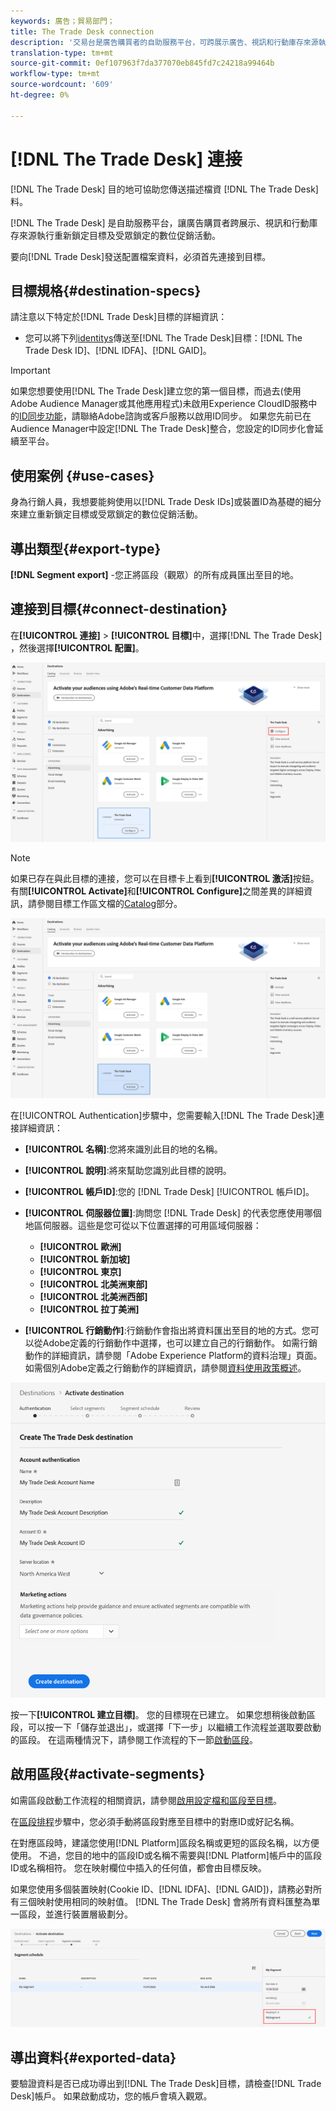 ```yaml
---
keywords: 廣告；貿易部門；
title: The Trade Desk connection
description: '交易台是廣告購買者的自助服務平台，可跨展示廣告、視訊和行動庫存來源執行重新鎖定目標及受眾目標數位宣傳。 '
translation-type: tm+mt
source-git-commit: 0ef107963f7da377070eb845fd7c24218a99464b
workflow-type: tm+mt
source-wordcount: '609'
ht-degree: 0%

---
```



# [!DNL The Trade Desk] 連接

[!DNL The Trade Desk] 目的地可協助您傳送描述檔資 [!DNL The Trade Desk]料。

[!DNL The Trade Desk] 是自助服務平台，讓廣告購買者跨展示、視訊和行動庫存來源執行重新鎖定目標及受眾鎖定的數位促銷活動。

要向[!DNL Trade Desk]發送配置檔案資料，必須首先連接到目標。

## 目標規格{#destination-specs}

請注意以下特定於[!DNL Trade Desk]目標的詳細資訊：

* 您可以將下列[identitys](../../../identity-service/namespaces.md)傳送至[!DNL The Trade Desk]目標：[!DNL The Trade Desk ID]、[!DNL IDFA]、[!DNL GAID]。

>[!IMPORTANT]
>
>如果您想要使用[!DNL The Trade Desk]建立您的第一個目標，而過去(使用Adobe Audience Manager或其他應用程式)未啟用Experience CloudID服務中的[ID同步功能](https://experienceleague.adobe.com/docs/id-service/using/id-service-api/methods/idsync.html)，請聯絡Adobe諮詢或客戶服務以啟用ID同步。 如果您先前已在Audience Manager中設定[!DNL The Trade Desk]整合，您設定的ID同步化會延續至平台。

## 使用案例 {#use-cases}

身為行銷人員，我想要能夠使用以[!DNL Trade Desk IDs]或裝置ID為基礎的細分來建立重新鎖定目標或受眾鎖定的數位促銷活動。

## 導出類型{#export-type}

**[!DNL Segment export]** -您正將區段（觀眾）的所有成員匯出至目的地。

## 連接到目標{#connect-destination}

在&#x200B;**[!UICONTROL 連接]** > **[!UICONTROL 目標]**&#x200B;中，選擇[!DNL The Trade Desk] ，然後選擇&#x200B;**[!UICONTROL 配置]**。

![配置交易台目標](../../assets/catalog/advertising/tradedesk/configure.png)

>[!NOTE]
>
>如果已存在與此目標的連接，您可以在目標卡上看到&#x200B;**[!UICONTROL 激活]**&#x200B;按鈕。 有關&#x200B;**[!UICONTROL Activate]**&#x200B;和&#x200B;**[!UICONTROL Configure]**&#x200B;之間差異的詳細資訊，請參閱目標工作區文檔的[Catalog](../../ui/destinations-workspace.md#catalog)部分。
>
>![激活交易台目標](../../assets/catalog/advertising/tradedesk/activate.png)

在[!UICONTROL Authentication]步驟中，您需要輸入[!DNL The Trade Desk]連接詳細資訊：

* **[!UICONTROL 名稱]**:您將來識別此目的地的名稱。
* **[!UICONTROL 說明]**:將來幫助您識別此目標的說明。
* **[!UICONTROL 帳戶ID]**:您的 [!DNL Trade Desk] [!UICONTROL 帳戶ID]。
* **[!UICONTROL 伺服器位置]**:詢問您 [!DNL Trade Desk] 的代表您應使用哪個地區伺服器。這些是您可從以下位置選擇的可用區域伺服器：

   * **[!UICONTROL 歐洲]**
   * **[!UICONTROL 新加坡]**
   * **[!UICONTROL 東京]**
   * **[!UICONTROL 北美洲東部]**
   * **[!UICONTROL 北美洲西部]**
   * **[!UICONTROL 拉丁美洲]**

* **[!UICONTROL 行銷動作]**:行銷動作會指出將資料匯出至目的地的方式。您可以從Adobe定義的行銷動作中選擇，也可以建立自己的行銷動作。 如需行銷動作的詳細資訊，請參閱「Adobe Experience Platform的資料治理」頁面。 [](../../../data-governance/policies/overview.md)如需個別Adobe定義之行銷動作的詳細資訊，請參閱[資料使用政策概述](../../../data-governance/policies/overview.md)。

![交易台驗證步驟](../../assets/catalog/advertising/tradedesk/authenticate.png)

按一下&#x200B;**[!UICONTROL 建立目標]**。 您的目標現在已建立。 如果您想稍後啟動區段，可以按一下「儲存並退出」，或選擇「下一步」以繼續工作流程並選取要啟動的區段。 在這兩種情況下，請參閱工作流程的下一節[啟動區段](#activate-segments)。

## 啟用區段{#activate-segments}

如需區段啟動工作流程的相關資訊，請參閱[啟用設定檔和區段至目標](../../ui/activate-destinations.md#select-attributes)。

在[區段排程](../../ui/activate-destinations.md#segment-schedule)步驟中，您必須手動將區段對應至目標中的對應ID或好記名稱。

在對應區段時，建議您使用[!DNL Platform]區段名稱或更短的區段名稱，以方便使用。 不過，您目的地中的區段ID或名稱不需要與[!DNL Platform]帳戶中的區段ID或名稱相符。 您在映射欄位中插入的任何值，都會由目標反映。

如果您使用多個裝置映射(Cookie ID、[!DNL IDFA]、[!DNL GAID])，請務必對所有三個映射使用相同的映射值。 [!DNL The Trade Desk] 會將所有資料匯整為單一區段，並進行裝置層級劃分。

![區段對應ID](../../assets/common/segment-mapping-id.png)

## 導出資料{#exported-data}

要驗證資料是否已成功導出到[!DNL The Trade Desk]目標，請檢查[!DNL Trade Desk]帳戶。 如果啟動成功，您的帳戶會填入觀眾。
